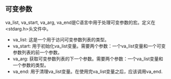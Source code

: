 ## 可变参数

va_list, va_start, va_arg, va_end是C语言中用于处理可变参数的宏。定义在<stdarg.h>头文件中。
* va_list: 这是一个用于访问可变参数列表的类型。
* va_start: 用于初始化va_list变量。需要两个参数：一个va_list变量和一个可变参数列表的前一个参数。
* va_arg: 获取可变参数列表的下一个参数。需要两个参数：一个va_list变量和一个参数的类型。
* va_end: 用于清理va_list变量。在使用完va_list变量之后，应该调用va_end.